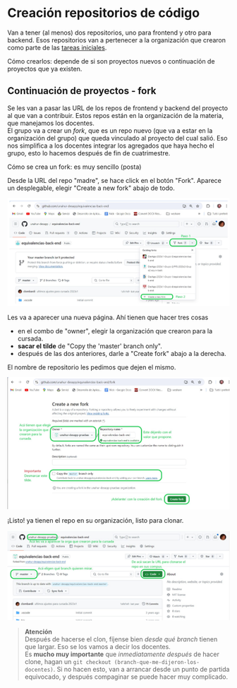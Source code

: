 # Creación repositorios de código

Van a tener (al menos) dos repositorios, uno para frontend y otro para backend.
Esos repositorios van a pertenecer a la organización que crearon como parte de las [tareas iniciales](./tareas-iniciales.md).

Cómo crearlos: depende de si son proyectos nuevos o continuación de proyectos que ya existen.

## Continuación de proyectos - fork
Se les van a pasar las URL de los repos de frontend y backend del proyecto al que van a contribuir. Estos repos están en la organización de la materia, que manejamos los docentes.  
El grupo va a crear un _fork_, que es un repo nuevo (que va a estar en la organización del grupo) que queda vinculado al proyecto del cual salió. Eso nos simplifica a los docentes integrar los agregados que haya hecho el grupo, esto lo hacemos después de fin de cuatrimestre.

Cómo se crea un fork: es muy sencillo (posta)

Desde la URL del repo "madre", se hace click en el botón "Fork". Aparece un desplegable, elegir "Create a new fork" abajo de todo.

![elegir "fork" en la página del repo "madre"](./images/fork-paso-1-2024.jpg)

Les va a aparecer una nueva página. Ahí tienen que hacer tres cosas
- en el combo de "owner", elegir la organización que crearon para la cursada.
- **sacar el tilde** de "Copy the 'master' branch only".
- después de las dos anteriores, darle a "Create fork" abajo a la derecha.

El nombre de repositorio les pedimos que dejen el mismo.

![datos para el nuevo fork](./images/fork-paso-2-2024.jpg)

¡Listo! ya tienen el repo en su organización, listo para clonar.

![repo recién creado](./images/fork-paso-3-2024.jpg)

> **Atención**  
> Después de hacerse el clon, fíjense bien _desde qué branch_ tienen que largar. Eso se los vamos a decir los docentes.  
> Es **mucho muy importante** que _inmediatamente después_ de hacer clone, hagan un `git checkout (branch-que-me-dijeron-los-docentes)`. 
> Si no hacen esto, van a arrancar desde un punto de partida equivocado, y después compaginar se puede hacer muy complicado.

